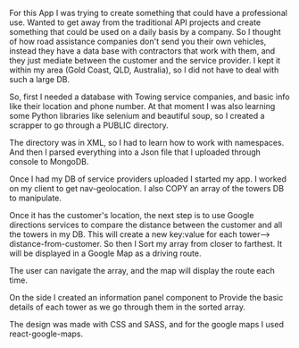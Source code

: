 For this App I was trying to create something that could have a professional use. Wanted to get away from the traditional API projects and create something that could be used on a daily basis by a company. So I thought of how road assistance companies don't send you their own vehicles, instead they have a data base with contractors that work with them, and they just mediate between the customer and the service provider. I kept it within my area (Gold Coast, QLD, Australia), so I did not have to deal with such a large DB.

So, first I needed a database with Towing service companies, and basic info like their location and phone number. At that moment I was also learning some Python libraries like selenium and beautiful soup, so I created a scrapper to go through a PUBLIC directory.

The directory was in XML, so I had to learn how to work with namespaces. And then I parsed everything into a Json file that I uploaded through console to MongoDB.

Once I had my DB of service providers uploaded I started my app. I worked on my client to get nav-geolocation. I also COPY an array of the towers DB to manipulate.

Once it has the customer's location, the next step is to use Google directions services to compare the distance between the customer and all the towers in my DB. This will create a new key:value for each tower--> distance-from-customer. So then I Sort my array from closer to farthest. It will be displayed in a Google Map as a driving route. 

The user can navigate the array, and the map will display the route each time. 

On the side I created an information panel component to Provide the basic details of each tower as we go through them in the sorted array.

The design was made with CSS and SASS, and for the google maps I used react-google-maps.
